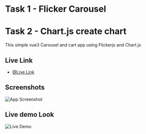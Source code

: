 
# Task 1 - Flicker Carousel
# Task 2 - Chart.js create chart

This simple vue3 Carousel and cart app using Flickerjs and Chart.js


## Live Link

- [@Live Link](https://assigment7.vercel.app/)


## Screenshots

![App Screenshot](https://i.ibb.co/pQpftJh/image.png)


## Live demo Look
![Live Demo](https://im4.ezgif.com/tmp/ezgif-4-6da5904b11.gif)


